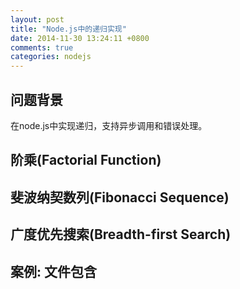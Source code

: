 ```yaml
---
layout: post
title: "Node.js中的递归实现"
date: 2014-11-30 13:24:11 +0800
comments: true
categories: nodejs
---
```


## 问题背景

在node.js中实现递归，支持异步调用和错误处理。

## 阶乘(Factorial Function)

## 斐波纳契数列(Fibonacci Sequence)

## 广度优先搜索(Breadth-first Search)

## 案例: 文件包含
